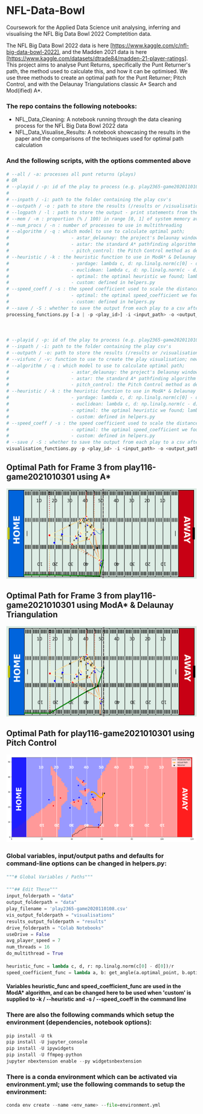 # NFL-Data-Bowl

Coursework for the Applied Data Science unit analysing, inferring and visualising the NFL Big Data Bowl 2022 Comptetition data.

The NFL Big Data Bowl 2022 data is here [https://www.kaggle.com/c/nfl-big-data-bowl-2022], and the Madden 2021 data is here [https://www.kaggle.com/datasets/dtrade84/madden-21-player-ratings]. This project aims to analyse Punt Returns, specifically the
Punt Returner's path, the method used to calculate this, and how it can be optimised.
We use three methods to create an optimal path for the Punt Returner; Pitch Control, and with the Delaunay Triangulations classic A* Search and Mod(ified) A*.

### The repo contains the following notebooks:

- NFL_Data_Cleaning: A notebook running through the data cleaning process for the NFL Big Data Bowl 2022 data
- NFL_Data_Visualise_Results: A notebook showcasing the results in the paper and the comparisons of the techniques used for optimal path calculation

### And the following scripts, with the options commented above

```py
# --all / -a: processes all punt returns (plays)
# OR
# --playid / -p: id of the play to process (e.g. play2365-game2020110108)
#
# --inpath / -i: path to the folder containing the play csv's
# --outpath / -o : path to store the results (/results or /visualisations)
# --logpath / -l : path to store the output - print statements from the logger
# --mem / -m : proportion (% / 100) in range [0, 1] of system memory available during processing (default=0.8=80%)
# --num_procs / -n : number of processes to use in multithreading
# --algorithm / -q : which model to use to calculate optimal path;
#                       - astar_delaunay: the project's Delaunay window implementation of A* (default, False)
#                       - astar: the standard A* pathfinding algorithm (True)
#                       - pitch_control: the Pitch Control method as described in the paper
# --heuristic / -k : the heuristic function to use in ModA* & Delaunay Triangulation
#                       - yardage: lambda c, d: np.linalg.norm(c[0] - d[0])
#                       - euclidean: lambda c, d: np.linalg.norm(c - d)
#                       - optimal: the optimal heuristic we found; lambda c, d: np.linalg.norm(c[0] - d[0])
#                       - custom: defined in helpers.py
# --speed_coeff / -s : the speed coefficient used to scale the distances by to get expected arrival times
#                       - optimal: the optimal speed_coefficient we found; lambda a, b: get_angle(a.optimal_point, b.optimal_point) / a.optimal_time
#                       - custom: defined in helpers.py
# --save / -S : whether to save the output from each play to a csv after running processing_functions
processing_functions.py [-a | -p <play_id>] -i <input_path> -o <output_path> -l <logfile_full_filepath> -m <percentage_of_mem_usage_allowed> -q <algorithm_type>



# --playid / -p: id of the play to process (e.g. play2365-game2020110108)
# --inpath / -i: path to the folder containing the play csv's
# --outpath / -o: path to store the results (/results or /visualisations)
# --visfunc / -v: function to use to create the play visualisation; new/old/funcanim
# --algorithm / -q : which model to use to calculate optimal path;
#                       - astar_delaunay: the project's Delaunay window implementation of A* (default, False)
#                       - astar: the standard A* pathfinding algorithm (True)
#                       - pitch_control: the Pitch Control method as described in the paper
# --heuristic / -k : the heuristic function to use in ModA* & Delaunay Triangulation
#                       - yardage: lambda c, d: np.linalg.norm(c[0] - d[0])
#                       - euclidean: lambda c, d: np.linalg.norm(c - d)
#                       - optimal: the optimal heuristic we found; lambda c, d: np.linalg.norm(c[0] - d[0])
#                       - custom: defined in helpers.py
# --speed_coeff / -s : the speed coefficient used to scale the distances by to get expected arrival times
#                       - optimal: the optimal speed_coefficient we found; lambda a, b: get_angle(a.optimal_point, b.optimal_point) / a.optimal_time
#                       - custom: defined in helpers.py
# --save / -S : whether to save the output from each play to a csv after running processing_functions
visualisation_functions.py -p <play_id> -i <input_path> -o <output_path> -v <"new"/"old"/"funcanim"> -q <algorithm_type>
```

## Optimal Path for Frame 3 from play116-game2021010301 using A\*

![Optimal Path for Frame 3 from play116-game2021010301 using A*](./res/-p%20play116-game2021010301%20-v%20new%20-q%20astar.png)

## Optimal Path for Frame 3 from play116-game2021010301 using ModA\* & Delaunay Triangulation

![Optimal Path for Frame 3 from play116-game2021010301 using ModA* & Delaunay Triangulation](./res/-p%20play116-game2021010301%20-v%20new%20-q%20astar_delaunay.png)

## Optimal Path for play116-game2021010301 using Pitch Control

![Optimal Path for play116-game2021010301 using Pitch Control](./res/-p%20play116-game2021010301%20-v%20new%20-q%20pitch_control.png)

### Global variables, input/output paths and defaults for command-line options can be changed in helpers.py:

```py
"""# Global Variables / Paths"""

"""## Edit These"""
input_folderpath = "data"
output_folderpath = "data"
play_filename = 'play2365-game2020110108.csv'
vis_output_folderpath = "visualisations"
results_output_folderpath = "results"
drive_folderpath = "Colab Notebooks"
useDrive = False
avg_player_speed = 7
num_threads = 16
do_multithread = True

heuristic_func = lambda c, d, r: np.linalg.norm(c[0] - d[0])/r
speed_coefficient_func = lambda a, b: get_angle(a.optimal_point, b.optimal_point) / a.optimal_time
```

#### Variables heuristic_func and speed_coefficient_func are used in the ModA\* algorithm, and can be changed here to be used when 'custom' is supplied to -k / --heuristic and -s / --speed_coeff in the command line

### There are also the following commands which setup the environment (dependencies, notebook options):

```py
pip install -U tk
pip install -U jupyter_console
pip install -U ipywidgets
pip install -U ffmpeg-python
jupyter nbextension enable --py widgetsnbextension
```

### There is a conda environment which can be activated via environment.yml; use the following commands to setup the environment:

```py
conda env create --name <env_name> --file=environment.yml
```
